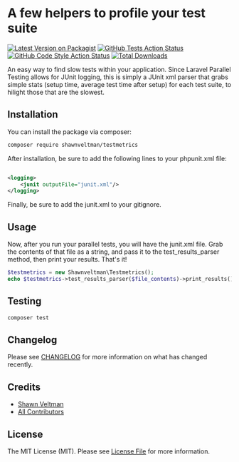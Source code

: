 # A few helpers to profile your test suite

[![Latest Version on Packagist](https://img.shields.io/packagist/v/shawnveltman/testmetrics.svg?style=flat-square)](https://packagist.org/packages/shawnveltman/testmetrics)
[![GitHub Tests Action Status](https://img.shields.io/github/workflow/status/shawnveltman/testmetrics/run-tests?label=tests)](https://github.com/shawnveltman/testmetrics/actions?query=workflow%3Arun-tests+branch%3Amain)
[![GitHub Code Style Action Status](https://img.shields.io/github/workflow/status/shawnveltman/testmetrics/Fix%20PHP%20code%20style%20issues?label=code%20style)](https://github.com/shawnveltman/testmetrics/actions?query=workflow%3A"Fix+PHP+code+style+issues"+branch%3Amain)
[![Total Downloads](https://img.shields.io/packagist/dt/shawnveltman/testmetrics.svg?style=flat-square)](https://packagist.org/packages/shawnveltman/testmetrics)

An easy way to find slow tests within your application. Since Laravel Parallel Testing allows for JUnit logging, this is
simply a JUnit xml parser that grabs simple stats (setup time, average test time after setup) for each test suite, to
hilight those that are the slowest.

## Installation

You can install the package via composer:

```bash
composer require shawnveltman/testmetrics
```

After installation, be sure to add the following lines to your phpunit.xml file:

```xml

<logging>
    <junit outputFile="junit.xml"/>
</logging>
```

Finally, be sure to add the junit.xml to your gitignore.

## Usage

Now, after you run your parallel tests, you will have the junit.xml file. Grab the contents of that file as a string,
and pass it to the test_results_parser method, then print your results. That's it!

```php
$testmetrics = new Shawnveltman\Testmetrics();
echo $testmetrics->test_results_parser($file_contents)->print_results();
```

## Testing

```bash
composer test
```

## Changelog

Please see [CHANGELOG](CHANGELOG.md) for more information on what has changed recently.

## Credits

- [Shawn Veltman](https://github.com/shawnveltman)
- [All Contributors](../../contributors)

## License

The MIT License (MIT). Please see [License File](LICENSE.md) for more information.
